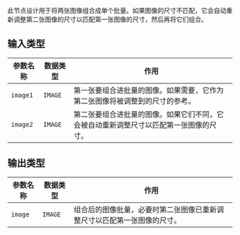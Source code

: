 此节点设计用于将两张图像组合成单个批量。如果图像的尺寸不匹配，它会自动重新调整第二张图像的尺寸以匹配第一张图像的尺寸，然后再将它们组合。

## 输入类型
| 参数名称 | 数据类型 | 作用 |
| --- | --- | --- |
| `image1` | `IMAGE` | 第一张要组合进批量的图像。如果需要，它作为第二张图像将被调整到的尺寸的参考。 |
| `image2` | `IMAGE` | 第二张要组合进批量的图像。如果它们不同，它会被自动重新调整尺寸以匹配第一张图像的尺寸。 |

## 输出类型
| 参数名称 | 数据类型 | 作用 |
| --- | --- | --- |
| `image` | `IMAGE` | 组合后的图像批量，必要时第二张图像已重新调整尺寸以匹配第一张图像的尺寸。 |